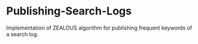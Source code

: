 # Publishing-Search-Logs
Implementation of ZEALOUS algorithm for publishing frequent keywords of a search log.
